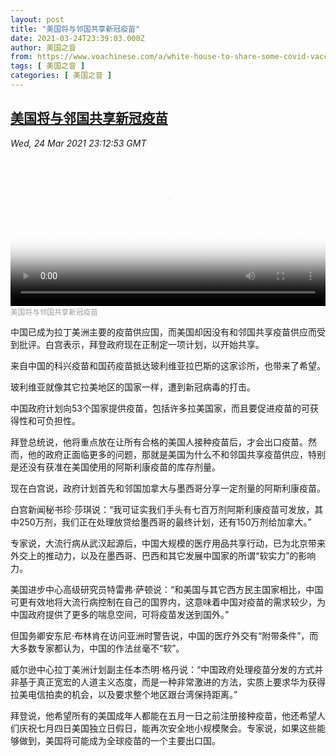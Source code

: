 ```yaml
---
layout: post
title: "美国将与邻国共享新冠疫苗"
date: 2021-03-24T23:39:03.000Z
author: 美国之音
from: https://www.voachinese.com/a/white-house-to-share-some-covid-vaccines-with-canada-mexico-20210324/5827127.html
tags: [ 美国之音 ]
categories: [ 美国之音 ]
---
```

<!--1616629143000-->
[美国将与邻国共享新冠疫苗](https://www.voachinese.com/a/white-house-to-share-some-covid-vaccines-with-canada-mexico-20210324/5827127.html)
------

<div>
<div><i>Wed, 24 Mar 2021 23:12:53 GMT</i></div><video poster="https://images.weserv.nl?url=gdb.voanews.com/06315011-6ff3-41d1-9649-0889fa371db9_tv_r1_s_w900.jpg" src="https://av.voanews.com/Videoroot/Pangeavideo/2021/03/0/06/06315011-6ff3-41d1-9649-0889fa371db9_240p.mp4" style="width:100%" controls></video><div><small style="color: #999;">美国将与邻国共享新冠疫苗</small></div><p>中国已成为拉丁美洲主要的疫苗供应国，而美国却因没有和邻国共享疫苗供应而受到批评。白宫表示，拜登政府现在正制定一项计划，以开始共享。</p><p>来自中国的科兴疫苗和国药疫苗抵达玻利维亚拉巴斯的这家诊所，也带来了希望。</p><p>玻利维亚就像其它拉美地区的国家一样，遭到新冠病毒的打击。</p><p>中国政府计划向53个国家提供疫苗，包括许多拉美国家，而且要促进疫苗的可获得性和可负担性。</p><p>拜登总统说，他将重点放在让所有合格的美国人接种疫苗后，才会出口疫苗。然而，他的政府正面临更多的问题，那就是美国为什么不和邻国共享疫苗供应，特别是还没有获准在美国使用的阿斯利康疫苗的库存剂量。</p><p>现在白宫说，政府计划首先和邻国加拿大与墨西哥分享一定剂量的阿斯利康疫苗。</p><p>白宫新闻秘书珍·莎琪说：“我可证实我们手头有七百万剂阿斯利康疫苗可发放，其中250万剂，我们正在处理放贷给墨西哥的最终计划，还有150万剂给加拿大。”</p><p>专家说，大流行病从武汉起源后，中国大规模的医疗用品共享行动，已为北京带来外交上的推动力，以及在墨西哥、巴西和其它发展中国家的所谓“软实力”的影响力。</p><p>美国进步中心高级研究员特雷弗·萨顿说：“和美国与其它西方民主国家相比，中国可更有效地将大流行病控制在自己的国界内，这意味着中国对疫苗的需求较少，为中国政府提供了更多的喘息空间，可将疫苗发送到国外。”</p><p>但国务卿安东尼·布林肯在访问亚洲时警告说，中国的医疗外交有“附带条件”，而大多数专家都认为，中国的作法丝毫不“软”。</p><p>威尔逊中心拉丁美洲计划副主任本杰明·格丹说：“中国政府处理疫苗分发的方式并非基于真正宽宏的人道主义态度，而是一种非常激进的方法，实质上要求华为获得拉美电信拍卖的机会，以及要求整个地区跟台湾保持距离。”</p><p>拜登说，他希望所有的美国成年人都能在五月一日之前注册接种疫苗，他还希望人们庆祝七月四日美国独立日假日，能再次安全地小规模聚会。专家说，如果这些能够做到，美国将可能成为全球疫苗的一个主要出口国。</p>
</div>
